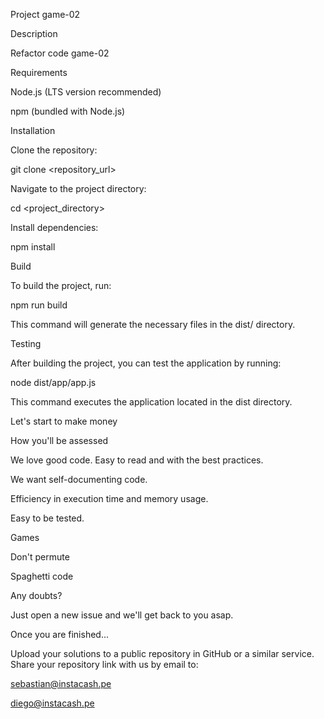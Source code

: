 Project game-02 

Description

Refactor code game-02

Requirements

Node.js (LTS version recommended)

npm (bundled with Node.js)

Installation

Clone the repository:

git clone <repository_url>

Navigate to the project directory:

cd <project_directory>

Install dependencies:

npm install

Build

To build the project, run:

npm run build

This command will generate the necessary files in the dist/ directory.

Testing

After building the project, you can test the application by running:

node dist/app/app.js

This command executes the application located in the dist directory.

Let's start to make money

How you'll be assessed

We love good code. Easy to read and with the best practices.

We want self-documenting code.

Efficiency in execution time and memory usage.

Easy to be tested.

Games

Don't permute

Spaghetti code

Any doubts?

Just open a new issue and we'll get back to you asap.

Once you are finished...

Upload your solutions to a public repository in GitHub or a similar service.
Share your repository link with us by email to:

sebastian@instacash.pe

diego@instacash.pe